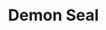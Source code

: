 ---
title: "Demon Seal"
summary: "this is intended to be a tui that will get log info from the server, like a poormans datadog"
image: /assets/projects/demonseal.jpeg
layout: home
---